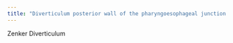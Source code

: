 ```yaml
---
title: "Diverticulum posterior wall of the pharyngoesophageal junction."
---
```

Zenker Diverticulum

